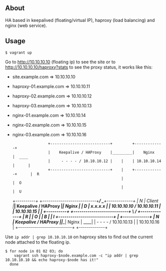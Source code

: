 About
-----

HA based in keepalived (floating/virtual IP), haproxy (load balancing) and
nginx (web service).

Usage
-----

    $ vagrant up

Go to http://10.10.10.10 (floating ip) to see the site or to
http://10.10.10.10/haproxy?stats to see the proxy status, it works like this:

 * site.example.com       => 10.10.10.10

 * haproxy-01.example.com => 10.10.10.11
 * haproxy-02.example.com => 10.10.10.12
 * haproxy-03.example.com => 10.10.10.13

 * nginx-01.example.com   => 10.10.10.14
 * nginx-02.example.com   => 10.10.10.15
 * nginx-03.example.com   => 10.10.10.16

                       +---------------------------+         +-------------+
                       |    Keepalive / HAProxy    |_________|    Nginx    |  ____
                       |     - - - - / 10.10.10.12 |    |    | 10.10.10.14 |      |
                       +---------------------------+    |    +-------------+      |  R
                                                        |                         |  O
                                                        |                         |  U
    +----------+       +---------------------------+___/ \___+-------------+      |  N
    |  Client  |_______|    Keepalive / HAProxy    |_________|    Nginx    |  ____|  D
    |  x.x.x.x |       | 10.10.10.10 / 10.10.10.11 |___   ___| 10.10.10.15 |      |
    +----------+       +---------------------------+   \ /   +-------------+      |  R
                                                        |                         |  O
                                                        |                         |  B
                                                        |                         |  I
                       +---------------------------+    |    +-------------+      |  N
                       |    Keepalive / HAProxy    |____|____|    Nginx    |  ____|
                       |    - - - -  / 10.10.10.13 |         | 10.10.10.16 |
                       +---------------------------+         +-------------+

Use `ip addr | grep 10.10.10.10` on haproxy sites to find out the current node
attached to the floating ip.

    $ for node in 01 02 03; do
        vagrant ssh haproxy-$node.example.com -c "ip addr | grep 10.10.10.10 && echo haproxy-$node has it!"
      done
